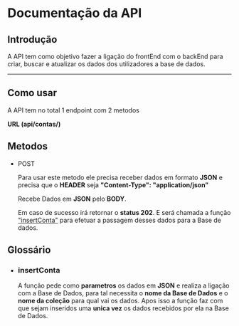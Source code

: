 # Documentação da API

## Introdução

A API tem como objetivo fazer a ligação do frontEnd com o backEnd para criar, buscar e atualizar os dados dos utilizadores a base de dados.

---
## Como usar

A API tem no total 1 endpoint com 2 metodos

**URL (api/contas/)**


## Metodos
- POST

    Para usar este metodo ele precisa receber dados em formato **JSON** e precisa que o **HEADER** seja **"Content-Type": "application/json"**
    
    Recebe Dados em **JSON** pelo **BODY**.
    
    Em caso de sucesso irá retornar o **status 202**. E será chamada a função ["insertConta"](###insertConta) para efetuar a passagem desses dados para a Base de dados. 


## Glossário

- ### insertConta

    A função pede como **parametros** os dados em **JSON** e realiza a ligação com a Base de Dados, para tal necessita o **nome da Base de Dados** e o **nome da coleção** para qual vai os dados. Apos isso a função faz com que sejam inseridos uma **unica vez** os dados recebidos por ela na Base de Dados.